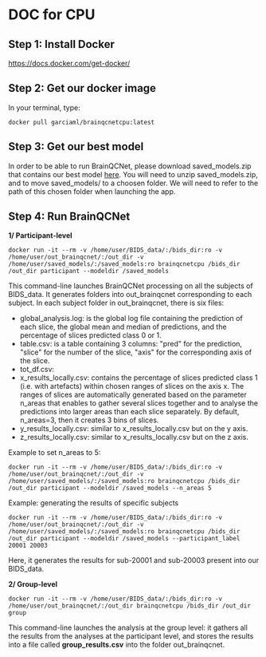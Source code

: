 # DOC for CPU 

## Step 1: Install Docker

https://docs.docker.com/get-docker/

## Step 2: Get our docker image
In your terminal, type:
```
docker pull garciaml/brainqcnetcpu:latest
```

## Step 3: Get our best model
In order to be able to run BrainQCNet, please download saved_models.zip that contains our best model [here](https://drive.google.com/file/d/16kmV3B6EM7_8ObRlejyjq18JvPv-KHr2/view?usp=sharing).
You will need to unzip saved_models.zip, and to move saved_models/ to a choosen folder. We will need to refer to the path of this chosen folder when launching the app. 

## Step 4: Run BrainQCNet

**1/ Participant-level**
```
docker run -it --rm -v /home/user/BIDS_data/:/bids_dir:ro -v /home/user/out_brainqcnet/:/out_dir -v /home/user/saved_models/:/saved_models:ro brainqcnetcpu /bids_dir /out_dir participant --modeldir /saved_models
```
This command-line launches BrainQCNet processing on all the subjects of BIDS_data. It generates folders into out_brainqcnet corresponding to each subject.
In each subject folder in out_brainqcnet, there is six files:
- global_analysis.log: is the global log file containing the prediction of each slice, the global mean and median of predictions, and the percentage of slices predicted class 0 or 1. 
- table.csv: is a table containing 3 columns: "pred" for the prediction, "slice" for the number of the slice, "axis" for the corresponding axis of the slice.
- tot_df.csv: 
- x_results_locally.csv: contains the percentage of slices predicted class 1 (i.e. with artefacts) within chosen ranges of slices on the axis x. The ranges of slices are automatically generated based on the parameter n_areas that enables to gather several slices together and to analyse the predictions into larger areas than each slice separately. By default, n_areas=3, then it creates 3 bins of slices. 
- y_results_locally.csv: similar to x_results_locally.csv but on the y axis.
- z_results_locally.csv: similar to x_results_locally.csv but on the z axis.

Example to set n_areas to 5:
```
docker run -it --rm -v /home/user/BIDS_data/:/bids_dir:ro -v /home/user/out_brainqcnet/:/out_dir -v /home/user/saved_models/:/saved_models:ro brainqcnetcpu /bids_dir /out_dir participant --modeldir /saved_models --n_areas 5
```

Example: generating the results of specific subjects 
```
docker run -it --rm -v /home/user/BIDS_data/:/bids_dir:ro -v /home/user/out_brainqcnet/:/out_dir -v /home/user/saved_models/:/saved_models:ro brainqcnetcpu /bids_dir /out_dir participant --modeldir /saved_models --participant_label 20001 20003
```
Here, it generates the results for sub-20001 and sub-20003 present into our BIDS_data.


**2/ Group-level**
```
docker run -it --rm -v /home/user/BIDS_data/:/bids_dir:ro -v /home/user/out_brainqcnet/:/out_dir brainqcnetcpu /bids_dir /out_dir group
```
This command-line launches the analysis at the group level: it gathers all the results from the analyses at the participant level, and stores the results into a file called **group_results.csv** into the folder out_brainqcnet.



